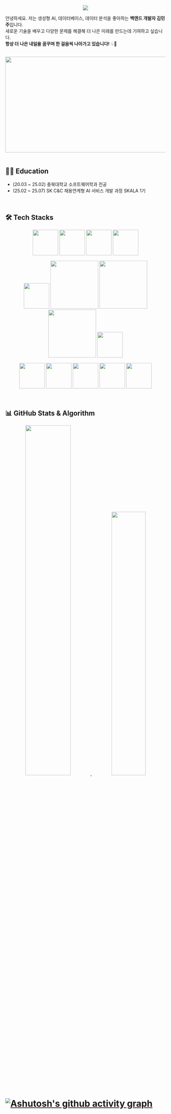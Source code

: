 <div align="center">
  <img src="https://capsule-render.vercel.app/api?type=waving&color=e7bcfb&height=180&text=WELCOME%20🥰♥️&animation=&fontColor=000000&fontSize=50" />
</div>



안녕하세요. 저는 생성형 AI, 데이터베이스, 데이터 분석을 좋아하는 **백엔드 개발자 김민주**입니다.  
새로운 기술을 배우고 다양한 문제를 해결해 더 나은 미래를 만드는데 기여하고 싶습니다.  
**항상 더 나은 내일을 꿈꾸며 한 걸음씩 나아가고 있습니다!** 💡🚀

<br>

<a href="https://www.gitanimals.org/en_US?utm_medium=image&utm_source=alswnsp411&utm_content=farm">
<img
  src="https://render.gitanimals.org/farms/alswnsp411"
  width="600"
  height="300"
/>
</a>

 <br>
 <br>

## 👩‍💻 Education

- (20.03 ~ 25.02) 충북대학교 소프트웨어학과 전공
- (25.02 ~ 25.07) SK C&C 채용연계형 AI 서비스 개발 과정 SKALA 1기

<br>

## 🛠️ Tech Stacks

<p align="center">
     <img src="https://skillicons.dev/icons?i=vue&theme=light" width="80" />
  <img src="https://techstack-generator.vercel.app/js-icon.svg" width="80" />
  <img src="https://techstack-generator.vercel.app/python-icon.svg" width="80" />
  <img src="https://techstack-generator.vercel.app/restapi-icon.svg" width="80" />
  
</p>
<p align="center">
  <img src="https://techstack-generator.vercel.app/docker-icon.svg" width="80" />
  <img src="https://techstack-generator.vercel.app/mysql-icon.svg" width="150" />
    <img src="https://skillicons.dev/icons?i=spring&theme=light" width="150" />
  <img src="https://techstack-generator.vercel.app/java-icon.svg" width="150" />
  <img src="https://skillicons.dev/icons?i=fastapi" width="80" />
</p>
<p align="center">
    <img src="https://techstack-generator.vercel.app/kubernetes-icon.svg" width="80" />
  <img src="https://skillicons.dev/icons?i=linux&theme=light" width="80" />
  <img src="https://skillicons.dev/icons?i=mongodb&theme=light" width="80" />
   <img src="https://techstack-generator.vercel.app/aws-icon.svg" width="80" />
  <img src="https://techstack-generator.vercel.app/github-icon.svg" width="80" />
</p>

<br>

## 📊 GitHub Stats & Algorithm
<div align="center">

  <a href="https://github.com/alswnsp411">
    <img src="https://github-readme-stats.vercel.app/api?username=alswnsp411&show_icons=true&theme=radical" width="53%">
  </a>
  <a href="https://solved.ac/alswnsp411">
    <img src="http://mazassumnida.wtf/api/v2/generate_badge?boj=alswnsp411" width="46%">
  </a>
  
</div>

# [![Ashutosh's github activity graph](https://github-readme-activity-graph.vercel.app/graph?username=alswnsp411&theme=tokyo-night)](https://github.com/ww5702/github-readme-activity-graph)

